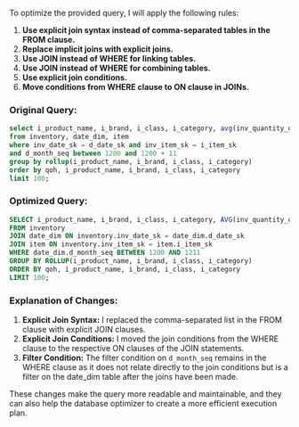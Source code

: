 To optimize the provided query, I will apply the following rules:

1. **Use explicit join syntax instead of comma-separated tables in the FROM clause.**
2. **Replace implicit joins with explicit joins.**
3. **Use JOIN instead of WHERE for linking tables.**
4. **Use JOIN instead of WHERE for combining tables.**
5. **Use explicit join conditions.**
6. **Move conditions from WHERE clause to ON clause in JOINs.**

### Original Query:
```sql
select i_product_name, i_brand, i_class, i_category, avg(inv_quantity_on_hand) qoh
from inventory, date_dim, item
where inv_date_sk = d_date_sk and inv_item_sk = i_item_sk
and d_month_seq between 1200 and 1200 + 11
group by rollup(i_product_name, i_brand, i_class, i_category)
order by qoh, i_product_name, i_brand, i_class, i_category
limit 100;
```

### Optimized Query:
```sql
SELECT i_product_name, i_brand, i_class, i_category, AVG(inv_quantity_on_hand) AS qoh
FROM inventory
JOIN date_dim ON inventory.inv_date_sk = date_dim.d_date_sk
JOIN item ON inventory.inv_item_sk = item.i_item_sk
WHERE date_dim.d_month_seq BETWEEN 1200 AND 1211
GROUP BY ROLLUP(i_product_name, i_brand, i_class, i_category)
ORDER BY qoh, i_product_name, i_brand, i_class, i_category
LIMIT 100;
```

### Explanation of Changes:
1. **Explicit Join Syntax:** I replaced the comma-separated list in the FROM clause with explicit JOIN clauses.
2. **Explicit Join Conditions:** I moved the join conditions from the WHERE clause to the respective ON clauses of the JOIN statements.
3. **Filter Condition:** The filter condition on `d_month_seq` remains in the WHERE clause as it does not relate directly to the join conditions but is a filter on the date_dim table after the joins have been made.

These changes make the query more readable and maintainable, and they can also help the database optimizer to create a more efficient execution plan.